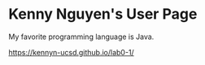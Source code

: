 # Kenny Nguyen's User Page

My favorite programming language is Java.

https://kennyn-ucsd.github.io/lab0-1/
